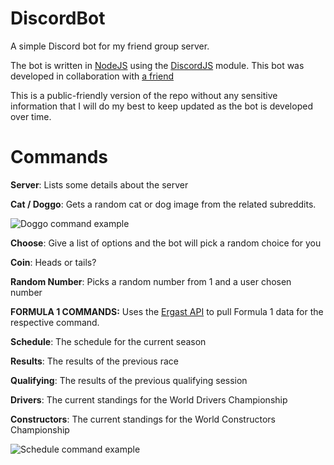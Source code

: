# DiscordBot

A simple Discord bot for my friend group server.

The bot is written in [NodeJS](https://nodejs.org/en/) using the [DiscordJS](https://discord.js.org/#/) module. This bot was developed in collaboration with [a friend](https://github.com/cdl-rajesh)

This is a public-friendly version of the repo without any sensitive information that I will do my best to keep updated as the bot is developed over time.


# Commands


**Server**:
Lists some details about the server

**Cat / Doggo**:
Gets a random cat or dog image from the related subreddits.

![Doggo command example](https://imgur.com/a/juSb4Yv "Doggo command example")

**Choose**:
Give a list of options and the bot will pick a random choice for you

**Coin**:
Heads or tails?

**Random Number**:
Picks a random number from 1 and a user chosen number


**FORMULA 1 COMMANDS:**
Uses the [Ergast API](https://ergast.com/mrd/) to pull Formula 1 data for the respective command.


**Schedule**: The schedule for the current season

**Results**: The results of the previous race

**Qualifying**: The results of the previous qualifying session

**Drivers**: The current standings for the World Drivers Championship

**Constructors**: The current standings for the World Constructors Championship

![Schedule command example](https://imgur.com/K5qIEDL "Schedulue command example")
